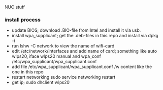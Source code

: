 NUC stuff

### install process


- update BIOS; download .BIO-file from Intel and install it via usb.
- install wpa_supplicant; get the .deb-files in this repo and install via dpkg -i
- run lshw -C network to view the name of wifi-card
- edit /etc/network/interfaces and add name of card; something like auto wlps20, iface wlps20 manual and wpa_conf /etc/wpa_supplicant/wpa_supplicant.conf
- add file /etc/wpa_supplicant/wpa_supplicant.conf /w content like the one in this repo
- restart networking sudo service networking restart
- get ip; sudo dhclient wlps20
